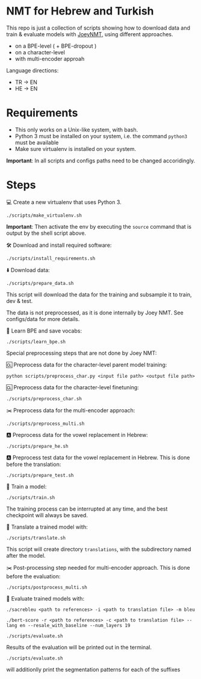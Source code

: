 # NMT for Hebrew and Turkish

This repo is just a collection of scripts showing how to download
data and train & evaluate models with [JoeyNMT](https://github.com/joeynmt/joeynmt),
using different approaches.

- on a BPE-level ( + BPE-dropout )
- on a character-level
- with multi-encoder approah

Language directions:

- TR -> EN
- HE -> EN

# Requirements

- This only works on a Unix-like system, with bash.
- Python 3 must be installed on your system, i.e. the command `python3` must be available
- Make sure virtualenv is installed on your system. 

**Important**: In all scripts and configs paths need to be changed accoridingly. 

# Steps

💻 Create a new virtualenv that uses Python 3. 

    ./scripts/make_virtualenv.sh

**Important**: Then activate the env by executing the `source` command that is output by the shell script above.

🛠️ Download and install required software:

    ./scripts/install_requirements.sh


⬇️ Download data:

    ./scripts/prepare_data.sh


This script will download the data for the training and subsample it to train, dev & test.

The data is not preprocessed, as it is done internally by Joey NMT. See configs/data for more details.


📗 Learn BPE and save vocabs:

    ./scripts/learn_bpe.sh


Special preprocessing steps that are not done by Joey NMT:

🆑 Preprocess data for the character-level parent model training:

    python scripts/preprocess_char.py <input file path> <output file path>


🆑 Preprocess data for the character-level finetuning:

    ./scripts/preprocess_char.sh


✂️ Preprocess data for the multi-encoder approach:

    ./scripts/preprocess_multi.sh


🅰️ Preprocess data for the vowel replacement in Hebrew:

    ./scripts/prepare_he.sh


🅰️ Preprocess test data for the vowel replacement in Hebrew. This is done before the translation:

    ./scripts/prepare_test.sh


🤸 Train a model:

    ./scripts/train.sh

The training process can be interrupted at any time, and the best checkpoint will always be saved.


📝 Translate a trained model with:

    ./scripts/translate.sh

This script will create directory `translations`, with the subdirectory named after the model.


 ✂️ Post-processing step needed for multi-encoder approach. This is done before the evaluation:

    ./scripts/postprocess_multi.sh


📝 Evaluate trained models with:

    ./sacrebleu <path to references> -i <path to translation file> -m bleu

    ./bert-score -r <path to references> -c <path to translation file> --lang en --resale_with_baseline --num_layers 19

    ./scripts/evaluate.sh

Results of the evaluation will be printed out in the terminal.

    ./scripts/evaluate.sh 
    
will additionlly print the segmentation patterns for each of the suffixes

